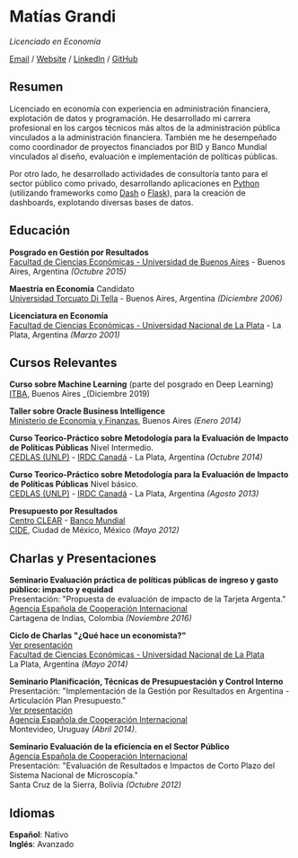# Matías Grandi

_Licenciado en Economía_ <br>

[Email](mailto:matiasgrandi@gmail.com) / [Website](https://matog.github.io/cv) / [LinkedIn](https://www.linkedin.com/in/matias-manuel-grandi-0903273//) / [GitHub](https://github.com/matog/) 

## Resumen
Licenciado en economía con experiencia en administración financiera, explotación de datos y programación.
He desarrollado mi carrera profesional en los cargos técnicos más altos de la administración pública vinculados a la administración financiera. También me he desempeñado como coordinador de proyectos financiados por BID y Banco Mundial vinculados al diseño, evaluación e implementación de políticas públicas.

Por otro lado, he desarrollado actividades de consultoría tanto para el sector público como privado, desarrollando aplicaciones en [Python](https://www.python.org/) (utilizando frameworks como [Dash](https://plotly.com/dash/) o [Flask](https://flask.palletsprojects.com/en/1.1.x/)), para la creación de dashboards, explotando diversas bases de datos.

## Educación

**Posgrado en Gestión por Resultados**<br>
[Facultad de Ciencias Económicas - Universidad de Buenos Aires](https://www.economicas.uba.ar/) - Buenos Aires, Argentina _(Octubre 2015)_ <br>

**Maestría en Economía** Candidato<br>
[Universidad Torcuato Di Tella](https://www.utdt.edu/) - Buenos Aires, Argentina _(Diciembre 2006)_

**Licenciatura en Economía** <br>
[Facultad de Ciencias Económicas - Universidad Nacional de La Plata](https://www.econo.unlp.edu.ar/) - La Plata, Argentina _(Marzo 2001)_

## Cursos Relevantes

**Curso sobre Machine Learning** (parte del posgrado en Deep Learning)<br>
[ITBA](http://wwww.itba.edu.ar), Buenos Aires _(Diciembre 2019)

**Taller sobre Oracle Business Intelligence** <br>
[Ministerio de Economía y Finanzas](http://wwww.mecon.gob.ar), Buenos Aires _(Enero 2014)_

**Curso Teorico-Práctico sobre Metodología para la Evaluación de Impacto de Políticas Públicas** Nivel Intermedio.<br>
[CEDLAS (UNLP)](https://www.cedlas.econo.unlp.edu.ar/) - [IRDC Canadá](https://www.idrc.ca/) - La Plata, Argentina _(Octubre 2014)_<br>

**Curso Teorico-Práctico sobre Metodología para la Evaluación de Impacto de Políticas Públicas** Nivel básico.<br>
[CEDLAS (UNLP)](https://www.cedlas.econo.unlp.edu.ar/) - [IRDC Canadá](https://www.idrc.ca/) - La Plata, Argentina _(Agosto 2013)_<br>

**Presupuesto por Resultados** <br>
[Centro CLEAR](https://clear-lac.org/) - [Banco Mundial](htttp://www.bancomundial.org/)<br>
[CIDE](htttp://www.bancomundial.org/), Ciudad de México, México _(Mayo 2012)_



## Charlas y Presentaciones
**Seminario Evaluación práctica de políticas públicas de ingreso y gasto público: impacto y equidad**<br> 
Presentación: "Propuesta de evaluación de impacto de la Tarjeta Argenta."<br>
[Agencia Española de Cooperación Internacional](http://www.aecidcf.org.co/) <br>
Cartagena de Indias, Colombia _(Noviembre 2016)_

**Ciclo de Charlas "¿Qué hace un economista?"**<br>
[Ver presentación](https://github.com/matog/Que_hace_un_economista)<br>
[Facultad de Ciencias Económicas - Universidad Nacional de La Plata](https://www.econo.unlp.edu.ar/) <br>
La Plata, Argentina _(Mayo 2014)_

**Seminario Planificación, Técnicas de Presupuestación y Control Interno** <br> 
Presentación: "Implementación de la Gestión por Resultados en Argentina - Articulación Plan Presupuesto."<br>
[Ver presentación](https://github.com/matog/articulacion_plan_presupuesto)<br>
[Agencia  Española  de  Cooperación  Internacional](https://www.aecid.org.uy/)<br>
Montevideo, Uruguay _(Abril 2014)_.

**Seminario Evaluación de la eficiencia en el Sector Público** <br>
[Agencia  Española  de  Cooperación  Internacional](https://cfce-santacruz.aecid.es/Paginas/default.aspx)<br>
Presentación: "Evaluación de Resultados e Impactos de Corto Plazo del Sistema Nacional de Microscopía."<br>
Santa Cruz de la Sierra, Bolivia _(Octubre 2012)_

## Idiomas
**Español**: Nativo <br>
**Inglés**: Avanzado
<br><br>
